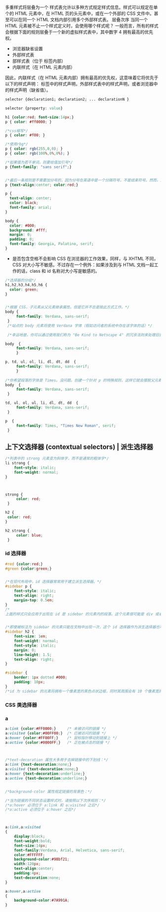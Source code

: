 多重样式将层叠为一个
样式表允许以多种方式规定样式信息。样式可以规定在单个的 HTML 元素中，在 HTML 页的头元素中，或在一个外部的 CSS 文件中。甚至可以在同一个 HTML 文档内部引用多个外部样式表。
层叠次序
当同一个 HTML 元素被不止一个样式定义时，会使用哪个样式呢？
一般而言，所有的样式会根据下面的规则层叠于一个新的虚拟样式表中，其中数字 4 拥有最高的优先权。

* 浏览器缺省设置
* 外部样式表
* 部样式表（位于 <head> 标签内部）
* 内联样式（在 HTML 元素内部）
 
因此，内联样式（在 HTML 元素内部）拥有最高的优先权，这意味着它将优先于以下的样式声明：<head> 标签中的样式声明，外部样式表中的样式声明，或者浏览器中的样式声明（缺省值）。


```css
selector {declaration1; declaration2; ... declarationN }

selector {property: value}

h1 {color:red; font-size:14px;}
p { color: #ff0000; }

/*css缩写*/
p { color: #f00; }

/*使用rbg*/
p { color: rgb(255,0,0); }
p { color: rgb(100%,0%,0%); }

/*如果值为若干单词，则要给值加引号*/
p {font-family: "sans serif";}


/*最后一条规则是不需要加分号的，因为分号在英语中是一个分隔符号，不是结束符号。然而，大多数有经验的设计师会在每条声明的末尾都加上分号，这么做的好处是，当你从现有的规则中增减声明时，会尽可能地减少出错的可能性。*/
p {text-align:center; color:red;}	

p {
  text-align: center;
  color: black;
  font-family: arial;
}

body {
  color: #000;
  background: #fff;
  margin: 0;
  padding: 0;
  font-family: Georgia, Palatino, serif;
}

```
* 是否包含空格不会影响 CSS 在浏览器的工作效果，同样，与 XHTML 不同，CSS 对大小写不敏感。不过存在一个例外：如果涉及到与 HTML 文档一起工作的话，class 和 id 名称对大小写是敏感的。


```css
/*选择器的分组*/
h1,h2,h3,h4,h5,h6 {
  color: green;
}


/*根据 CSS，子元素从父元素继承属性。但是它并不总是按此方式工作。*/
body {
     font-family: Verdana, sans-serif;
 }
 /*站点的 body 元素将使用 Verdana 字体（假如访问者的系统中存在该字体的话）*/
 
 /*幸运地是，你可以通过使用我们称为 "Be Kind to Netscape 4" 的冗余法则来处理旧式浏览器无法理解继承的问题。*/

body  {
     font-family: Verdana, sans-serif;
     }

p, td, ul, ol, li, dl, dt, dd  {
     font-family: Verdana, sans-serif;
     }
     
/*你希望段落的字体是 Times。没问题。创建一个针对 p 的特殊规则，这样它就会摆脱父元素的规则：*/
body  {
     font-family: Verdana, sans-serif;
 }

td, ul, ol, ul, li, dl, dt, dd  {
     font-family: Verdana, sans-serif;
 }

p  {
     font-family: Times, "Times New Roman", serif;
 }
```


## 上下文选择器 (contextual selectors) | 派生选择器

```css
/*列表中的 strong 元素变为斜体字，而不是通常的粗体字*/
li strong {
    font-style: italic;
    font-weight: normal;
}



strong {
     color: red;
 }

h2 {
 color: red;
}

h2 strong {
     color: blue;
 }
```



### id 选择器

```css
#red {color:red;}
#green {color:green;}


/*在现代布局中，id 选择器常常用于建立派生选择器。*/
#sidebar p {
	font-style: italic;
	text-align: right;
	margin-top: 0.5em;
}
/*
上面的样式只会应用于出现在 id 是 sidebar 的元素内的段落。这个元素很可能是 div 或者是表格单元，尽管它也可能是一个表格或者其他块级元素。它甚至可以是一个内联元素，比如 <em></em> 或者 <span></span>，不过这样的用法是非法的，因为不可以在内联元素 <span> 中嵌入 <p>* TODO */


/*即使被标注为 sidebar 的元素只能在文档中出现一次，这个 id 选择器作为派生选择器也可以被使用很多次：*/
#sidebar h2 {
	font-size: 1em;
	font-weight: normal;
	font-style: italic;
	margin: 0;
	line-height: 1.5;
	text-align: right;
}

#sidebar {
	border: 1px dotted #000;
	padding: 10px;
}
/*id 为 sidebar 的元素将拥有一个像素宽的黑色点状边框，同时其周围会有 10 个像素宽的内边距（padding，内部空白)*/
```


### CSS 类选择器






### a 

```css
a:link {color:#FF0000;}		/* 未被访问的链接 */
a:visited {color:#00FF00;}	/* 已被访问的链接 */
a:hover {color:#FF00FF;}	/* 鼠标指针移动到链接上 */
a:active {color:#0000FF;}	/* 正在被点击的链接 */



/*text-decoration 属性大多用于去掉链接中的下划线：*/
a:link {text-decoration:none;}
a:visited {text-decoration:none;}
a:hover {text-decoration:underline;}
a:active {text-decoration:underline;}


/*background-color 属性规定链接的背景色：*/

/*当为链接的不同状态设置样式时，请按照以下次序规则：*/
/*a:hover 必须位于 a:link 和 a:visited 之后*/
/*a:active 必须位于 a:hover 之后*/



a:link,a:visited
{
    display:block;
    font-weight:bold;
    font-size:14px;
    font-family:Verdana, Arial, Helvetica, sans-serif;
    color:#FFFFFF;
    background-color:#98bf21;
    width:120px;
    text-align:center;
    padding:4px;
    text-decoration:none;
}

a:hover,a:active
{
    background-color:#7A991A;
}

```